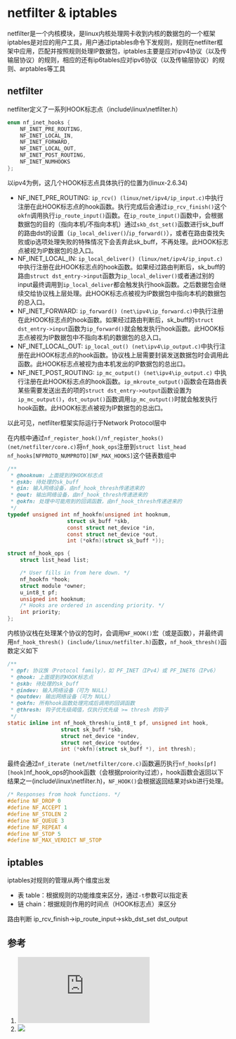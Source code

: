 # netfilter & iptables
netfilter是一个内核模块，是linux内核处理网卡收到内核的数据包的一个框架
iptables是对应的用户工具，用户通过iptables命令下发规则，规则在netfilter框架中应用，匹配并按照规则处理IP数据包，iptables主要是应对ipv4协议（以及传输层协议）的规则，相应的还有ip6tables应对ipv6协议（以及传输层协议）的规则、arptables等工具
## netfilter
netfilter定义了一系列HOOK标志点（include\linux\netfilter.h）
```C
enum nf_inet_hooks {
	NF_INET_PRE_ROUTING,
	NF_INET_LOCAL_IN,
	NF_INET_FORWARD,
	NF_INET_LOCAL_OUT,
	NF_INET_POST_ROUTING,
	NF_INET_NUMHOOKS
};
```
以ipv4为例，这几个HOOK标志点具体执行的位置为(linux-2.6.34)
- NF_INET_PRE_ROUTING: `ip_rcv() (linux/net/ipv4/ip_input.c)`中执行注册在此HOOK标志点的hook函数。执行完成后会通过`ip_rcv_finish()`这个`okfn`调用执行`ip_route_input()`函数。在`ip_route_input()`函数中，会根据数据包的目的（指向本机/不指向本机）通过`skb_dst_set()`函数进行sk_buff的路由dst的设置（`ip_local_deliver()`/`ip_forward()`），或者在路由查找失败或ip选项处理失败的特殊情况下会丢弃此sk_buff，不再处理。此HOOK标志点被视为IP数据包的总入口。
- NF_INET_LOCAL_IN: `ip_local_deliver() (linux/net/ipv4/ip_input.c)`中执行注册在此HOOK标志点的hook函数。如果经过路由判断后，sk_buff的路由`struct dst_entry->input`函数为`ip_local_deliver()`或者通过别的input最终调用到`ip_local_deliver`都会触发执行hook函数。之后数据包会继续交给协议栈上层处理。此HOOK标志点被视为IP数据包中指向本机的数据包的总入口。
- NF_INET_FORWARD: `ip_forward() (net\ipv4\ip_forward.c)`中执行注册在此HOOK标志点的hook函数。如果经过路由判断后，sk_buff的`struct dst_entry->input`函数为`ip_forward()`就会触发执行hook函数。此HOOK标志点被视为IP数据包中不指向本机的数据包的总入口。
- NF_INET_LOCAL_OUT: `ip_local_out() (net\ipv4\ip_output.c)`中执行注册在此HOOK标志点的hook函数。协议栈上层需要封装发送数据包时会调用此函数。此HOOK标志点被视为由本机发出的IP数据包的总出口。
- NF_INET_POST_ROUTING: `ip_mc_output() (net\ipv4\ip_output.c)` 中执行注册在此HOOK标志点的hook函数。`ip_mkroute_output()`函数会在路由表某些需要发送出去的项的`struct dst_entry->output`函数设置为`ip_mc_output()`，`dst_output()`函数调用`ip_mc_output()`时就会触发执行hook函数。此HOOK标志点被视为IP数据包的总出口。

以此可见，netfilter框架实际运行于Network Protocol层中

在内核中通过`nf_register_hook()/nf_register_hooks() (net/netfilter/core.c)`将`nf_hook_ops`注册到`struct list_head nf_hooks[NFPROTO_NUMPROTO][NF_MAX_HOOKS]`这个链表数组中
```C
/**
 * @hooknum: 上面提到的HOOK标志点
 * @skb: 待处理的sk_buff
 * @in: 输入网络设备，由nf_hook_thresh传递进来的
 * @out: 输出网络设备，由nf_hook_thresh传递进来的
 * @okfn: 处理中可能用到的回调函数，由nf_hook_thresh传递进来的
 */ 
typedef unsigned int nf_hookfn(unsigned int hooknum,
			       struct sk_buff *skb,
			       const struct net_device *in,
			       const struct net_device *out,
			       int (*okfn)(struct sk_buff *));

struct nf_hook_ops {
	struct list_head list;

	/* User fills in from here down. */
	nf_hookfn *hook;
	struct module *owner;
	u_int8_t pf;
	unsigned int hooknum;
	/* Hooks are ordered in ascending priority. */
	int priority;
};
```
内核协议栈在处理某个协议的包时，会调用`NF_HOOK()`宏（或是函数），并最终调用`nf_hook_thresh() (include/linux/netfilter.h)`函数，`nf_hook_thresh()`函数定义如下
```C
/**
 * @pf: 协议族（Protocol family），如 PF_INET（IPv4）或 PF_INET6（IPv6）
 * @hook: 上面提到的HOOK标志点
 * @skb: 待处理的sk_buff
 * @indev: 输入网络设备（可为 NULL）
 * @outdev: 输出网络设备（可为 NULL）
 * @okfn: 所有hook函数处理完成后调用的回调函数
 * @thresh: 钩子优先级阈值，仅执行优先级 >= thresh 的钩子
 */ 
static inline int nf_hook_thresh(u_int8_t pf, unsigned int hook,
				 struct sk_buff *skb,
				 struct net_device *indev,
				 struct net_device *outdev,
				 int (*okfn)(struct sk_buff *), int thresh);
```
最终会通过`nf_iterate (net/netfilter/core.c)`函数遍历执行`nf_hooks[pf][hook]`nf_hook_ops的hook函数（会根据proiority过滤），hook函数会返回以下结果之一(include\linux\netfilter.h)，`NF_HOOK()`会根据返回结果对skb进行处理。
```C
/* Responses from hook functions. */
#define NF_DROP 0
#define NF_ACCEPT 1
#define NF_STOLEN 2
#define NF_QUEUE 3
#define NF_REPEAT 4
#define NF_STOP 5
#define NF_MAX_VERDICT NF_STOP
```
## iptables
iptables对规则的管理从两个维度出发
- 表 table：根据规则的功能维度来区分，通过`-t`参数可以指定表
- 链 chain：根据规则作用的时间点（HOOK标志点）来区分

路由判断 ip_rcv_finish->ip_route_input->skb_dst_set 
        dst_output

## 参考
1. ![netfilter源码和tc使用介绍（翻译自Traffic Control HOWTO）](https://wiki.dreamrunner.org/public_html/Linux/Networks/netfilter.html)
2. ![](https://zchan.moe/2024/08/25/%E5%A6%82%E4%BD%95%E9%85%8D%E7%BD%AEiptables/)